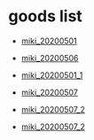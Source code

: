 # goods list <br>

* [miki_20200501](./goods/miki_20200501.md) <br>

* [miki_20200506](./goods/miki_20200506.md) <br>

* [miki_20200501_1](./goods/miki_20200501_1.md) <br>

* [miki_20200507](./goods/miki_20200507.md) <br>
* [miki_20200507_2](./goods/miki_20200507_2.md) <br>
* [miki_20200507_2](./goods/miki_20200507_2.md) <br>

